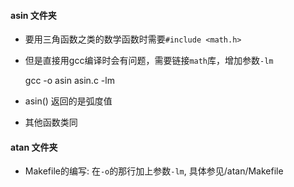 #### asin 文件夹

* 要用三角函数之类的数学函数时需要`#include <math.h>`

* 但是直接用gcc编译时会有问题，需要链接`math`库，增加参数`-lm`

	gcc -o asin asin.c -lm

* asin() 返回的是弧度值

* 其他函数类同

#### atan 文件夹

* Makefile的编写: 在`-o`的那行加上参数`-lm`, 具体参见/atan/Makefile

